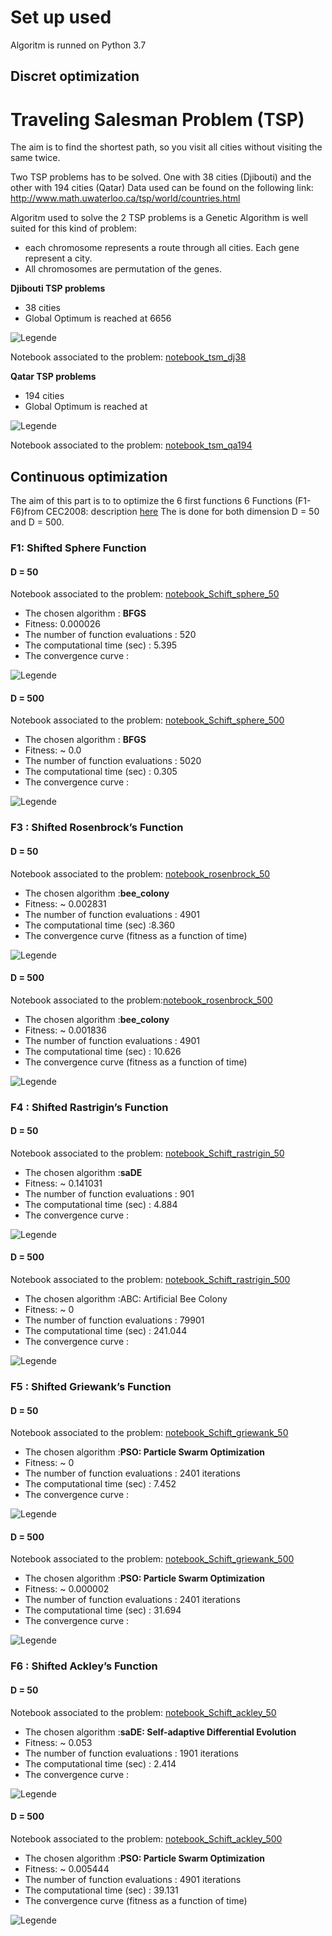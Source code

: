 
# Set up used
Algoritm is runned on Python 3.7

## Discret optimization
# Traveling Salesman Problem (TSP)
The  aim is to find the shortest path, so you visit all cities without visiting the same twice.

Two TSP problems has to be solved. One with 38 cities (Djibouti) and the other with 194 cities (Qatar)
Data used can be found on the following link: http://www.math.uwaterloo.ca/tsp/world/countries.html

Algoritm used to solve the 2 TSP problems is a Genetic Algorithm is well suited for this kind of problem:
- each chromosome represents a route through all cities. Each gene represent a city.
- All chromosomes are permutation of the genes.

**Djibouti TSP problems**
- 38 cities
- Global Optimum is reached at 6656

![Legende](./TSP_djb38/Traject_djb38.png)

 Notebook associated to the problem: [notebook_tsm_dj38](./TSP_djb38/tsm_djb38.ipynb)

**Qatar TSP problems**
- 194 cities
- Global Optimum is reached at

![Legende](./TSP_qa194/Traject_qa194.png)

Notebook associated to the problem: [notebook_tsm_qa194](./TSP_qa194/tsm_qa194.ipynb)

## Continuous optimization

The aim of this part is to  to optimize the 6 first functions 6 Functions (F1-F6)from CEC2008: description [here](doc/CEC2008_TechnicalReport.pdf)
The  is done for both dimension D = 50 and D = 500.

### F1: Shifted Sphere Function
#### D = 50

Notebook associated to the problem: [notebook_Schift_sphere_50](./shift_sphere/Shift_sphere_50.ipynb)

- The chosen algorithm : **BFGS**
- Fitness: 0.000026
- The number of function evaluations : 520
- The computational time (sec) : 5.395
- The convergence curve :

![Legende](./shift_sphere/sol_sphere_50.png)

#### D = 500

Notebook associated to the problem: [notebook_Schift_sphere_500](./shift_sphere/Shift_sphere_500.ipynb)

- The chosen algorithm : **BFGS**
- Fitness: ~ 0.0
- The number of function evaluations : 5020
- The computational time (sec) : 0.305
- The convergence curve :

![Legende](./shift_sphere/sol_sphere_500.png)

### F3 : Shifted Rosenbrock’s Function
#### D = 50

Notebook associated to the problem: [notebook_rosenbrock_50](./rosenbrock/rosenbrock_50.ipynb)

- The chosen algorithm :**bee_colony**
- Fitness: ~ 0.002831
- The number of function evaluations : 4901
- The computational time (sec) :8.360
- The convergence curve (fitness as a function of time)

![Legende](./rosenbrock/sol_rosenbrock_50.png)

#### D = 500

Notebook associated to the problem:[notebook_rosenbrock_500](./rosenbrock/rosenbrock_500.ipynb)

- The chosen algorithm :**bee_colony**
- Fitness: ~ 0.001836
- The number of function evaluations : 4901
- The computational time (sec) : 10.626
- The convergence curve (fitness as a function of time)

![Legende](./rosenbrock/sol_rosenbrock_500.png)

### F4 : Shifted Rastrigin’s Function
#### D = 50

Notebook associated to the problem: [notebook_Schift_rastrigin_50](./rastrigin/Schift_rastrigin_50.ipynb)

- The chosen algorithm :**saDE**
- Fitness: ~ 0.141031
- The number of function evaluations : 901
- The computational time (sec) : 4.884
- The convergence curve :

![Legende](./rastrigin/sol_rastrigin_50.png)

#### D = 500

Notebook associated to the problem: [notebook_Schift_rastrigin_500](./rastrigin/Schift_rastrigin_500.ipynb)

- The chosen algorithm :ABC: Artificial Bee Colony
- Fitness: ~ 0
- The number of function evaluations : 79901
- The computational time (sec) : 241.044
- The convergence curve :

![Legende](./rastrigin/sol_rastrigin_500.png)

### F5 : Shifted Griewank’s Function
#### D = 50

Notebook associated to the problem: [notebook_Schift_griewank_50](./griewank/schift_griewank_50.ipynb)

- The chosen algorithm :**PSO: Particle Swarm Optimization**
- Fitness: ~ 0
- The number of function evaluations : 2401 iterations
- The computational time (sec) : 7.452
- The convergence curve :

![Legende](./griewank/sol_griewank_50.png)

#### D = 500

Notebook associated to the problem: [notebook_Schift_griewank_500](./griewank/Schift_griewank_500.ipynb)

- The chosen algorithm :**PSO: Particle Swarm Optimization**
- Fitness: ~ 0.000002
- The number of function evaluations : 2401 iterations
- The computational time (sec) : 31.694
- The convergence curve :

![Legende](./griewank/sol_griewank_500.png)

### F6 : Shifted Ackley’s Function
#### D = 50

Notebook associated to the problem: [notebook_Schift_ackley_50](./Schift_ackley_50.ipynb)

- The chosen algorithm :**saDE: Self-adaptive Differential Evolution**
- Fitness: ~ 0.053
- The number of function evaluations : 1901 iterations
- The computational time (sec) : 2.414
- The convergence curve :

![Legende](./griewank/sol_ackley_50.png)

#### D = 500

Notebook associated to the problem: [notebook_Schift_ackley_500](./Schift_ackley_500.ipynb)

- The chosen algorithm :**PSO: Particle Swarm Optimization**
- Fitness: ~ 0.005444
- The number of function evaluations : 4901 iterations
- The computational time (sec) : 39.131
- The convergence curve (fitness as a function of time)

![Legende](./griewank/sol_ackley_500.png)
